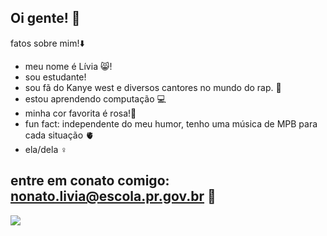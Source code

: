 ## Oi gente! 🫶

fatos sobre mim!⬇️

- meu nome é Lívia 😸!
- sou estudante! 
- sou fã do Kanye west e diversos cantores no mundo do rap. 🎵
- estou aprendendo computação 💻
- minha cor favorita é rosa!🩷
- fun fact: independente do meu humor, tenho uma música de MPB para cada situação 🫀
- ela/dela ♀️

entre em conato comigo: nonato.livia@escola.pr.gov.br 🌸
-
![](https://media1.tenor.com/m/mjpEGmTMgNwAAAAd/sanrio-sanrio-characters.gif)
